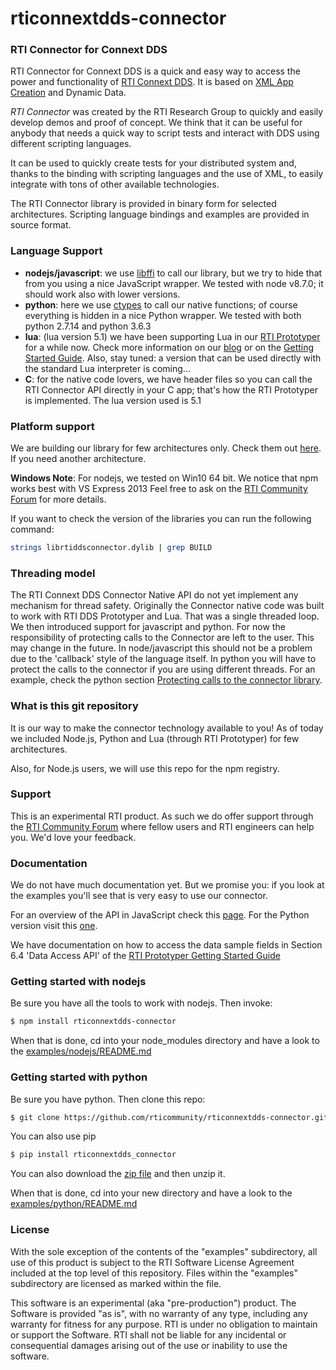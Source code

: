 rticonnextdds-connector
=======

### RTI Connector for Connext DDS
RTI Connector for Connext DDS is a quick and easy way to access the power and
functionality of [RTI Connext DDS](http://www.rti.com/products/index.html).
It is based on [XML App Creation](https://community.rti.com/rti-doc/510/ndds.5.1.0/doc/pdf/RTI_CoreLibrariesAndUtilities_XML_AppCreation_GettingStarted.pdf) and Dynamic Data.

*RTI Connector* was created by the RTI Research Group to quickly and easily develop demos
and proof of concept. We think that it can be useful for anybody that needs
a quick way to script tests and interact with DDS using different scripting languages.

It can be used to quickly create tests for your distributed system and, thanks
to the binding with scripting languages and the use of XML, to easily integrate
with tons of other available technologies.

The RTI Connector library is provided in binary form for selected architectures. Scripting language bindings and examples are provided in source format.

### Language Support

 * **nodejs/javascript**: we use [libffi](https://github.com/node-ffi/node-ffi) to call our library, but we try to hide
that from you using a nice JavaScript wrapper. We tested with node v8.7.0; it should work also with lower versions.
 * **python**: here we use [ctypes](https://docs.python.org/2/library/ctypes.html) to call our native functions; of course everything is hidden in a nice Python wrapper. We tested with both python 2.7.14 and python 3.6.3
 * **lua**: (lua version 5.1) we have been supporting Lua in our [RTI Prototyper](https://community.rti.com/downloads/experimental/rti-prototyper-with-lua) for a while now.
Check more information on our [blog](http://blogs.rti.com/tag/lua/) or on the [Getting Started Guide](https://community.rti.com/rti-doc/510/ndds.5.1.0/doc/pdf/RTI_CoreLibrariesAndUtilities_Prototyper_GettingStarted.pdf). Also, stay tuned: a version that can be used directly with the standard Lua interpreter is coming...
 * **C**: for the native code lovers, we have header files so you can call the RTI Connector API directly in your C app; that's how the RTI Prototyper is implemented. The lua version used is 5.1

### Platform support
We are building our library for few architectures only. Check them out [here](https://github.com/rticommunity/rticonnextdds-connector/tree/master/lib). If you need another architecture.

**Windows Note**: For nodejs, we tested on Win10 64 bit. We notice that npm works best with VS Express 2013
Feel free to ask on the [RTI Community Forum](https://community.rti.com/forums/technical-questions) for more details.

If you want to check the version of the libraries you can run the following command:

``` bash
strings librtiddsconnector.dylib | grep BUILD
```

### Threading model
The RTI Connext DDS Connector Native API do not yet implement any mechanism for thread safety. Originally the Connector native code was built to work with RTI DDS Prototyper and Lua. That was a single threaded loop. We then introduced support for javascript and python. For now the responsibility of protecting calls to the Connector are left to the user. This may change in the future.
In node/javascript this should not be a problem due to the 'callback' style of the language itself.
In python you will have to protect the calls to the connector if you are using different threads. For an example, check the python section [Protecting calls to the connector library](https://github.com/rticommunity/rticonnextdds-connector/tree/master/examples/python#protecting-calls-to-the-connector-library).

### What is this git repository
It is our way to make the connector technology available to you!
As of today we included Node.js, Python and Lua (through RTI Prototyper) for few
architectures.

Also, for Node.js users, we will use this repo for the npm registry.

### Support
This is an experimental RTI product. As such we do offer support through the [RTI Community Forum](https://community.rti.com/forums/technical-questions) where fellow users and RTI engineers can help you.
We'd love your feedback.

### Documentation
We do not have much documentation yet. But we promise you: if you look at the
examples you'll see that is very easy to use our connector.

For an overview of the API in JavaScript check this [page](examples/nodejs/README.md). For the Python version visit this [one](examples/python/README.md).

We have documentation on how to access the data sample fields in Section 6.4 'Data Access API' of the
[RTI Prototyper Getting Started Guide](https://community.rti.com/rti-doc/510/ndds.5.1.0/doc/pdf/RTI_CoreLibrariesAndUtilities_Prototyper_GettingStarted.pdf)  

### Getting started with nodejs
Be sure you have all the tools to work with nodejs. Then invoke:

``` bash
$ npm install rticonnextdds-connector
```

When that is done, cd into your node_modules directory and have a look to the [examples/nodejs/README.md](examples/nodejs/README.md)
### Getting started with python
Be sure you have python. Then clone this repo:

``` bash
$ git clone https://github.com/rticommunity/rticonnextdds-connector.git
```

You can also use pip

``` bash
$ pip install rticonnextdds_connector
```

You can also download the [zip file](https://github.com/rticommunity/rticonnextdds-connector/archive/master.zip)
and then unzip it.

When that is done, cd into your new directory and have a look to the [examples/python/README.md](examples/python/README.md)

### License
With the sole exception of the contents of the "examples" subdirectory, all use of this product is subject to the RTI Software License Agreement included at the top level of this repository. Files within the "examples" subdirectory are licensed as marked within the file.

This software is an experimental (aka "pre-production") product. The Software is provided "as is", with no warranty of any type, including any warranty for fitness for any purpose. RTI is under no obligation to maintain or support the Software. RTI shall not be liable for any incidental or consequential damages arising out of the use or inability to use the software.
